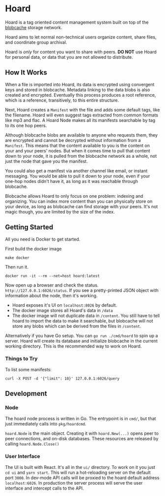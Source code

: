 # Hoard

Hoard is a tag oriented content management system built on top of the [blobcache](https://github.com/blobcache/blobcache) storage network.

Hoard aims to let normal non-technical users organize content, share files, and coordinate group archival.

Hoard is *only* for content you want to share with peers.
**DO NOT** use Hoard for personal data, or data that you are not allowed to distribute.

## How It Works
When a file is imported into Hoard, its data is encrypted using convergent keys and stored in blobcache.
Metadata linking to the data blobs is also created and encrypted.
Eventually this process produces a root reference, which is a reference, transitively, to this entire structure.

Next, Hoard creates a `Manifest` with the file and adds some default tags, like the filename.
Hoard will even suggest tags extracted from common formats like mp3 and flac.
A Hoard Node makes all its manifests searchable by tag to its one hop peers.

Although blobcache blobs are available to anyone who requests them, they are encrypted and cannot be decrypted without information from a `Manifest`.
This means that the content available to you is the content on your and your peers' nodes. But when it comes time to pull that content down to your node, it is pulled from the blobcache network as a whole, not just the node that gave you the manifest.

You could also get a manifest via another channel like email, or instant messaging. You would be able to pull it down to your node, even if your one-hop nodes didn't have it, as long as it was reachable through blobcache.

Blobcache allows Hoard to only focus on one problem: indexing and organizing.
You can index more content than you can physically store on your device, as long as blobcache can find storage with your peers.
It's not magic though, you are limited by the size of the index.


## Getting Started
All you need is Docker to get started.

First build the docker image
```
make docker
```

Then run it.
```
docker run -it --rm --net=host hoard:latest
```

Now open up a browser and check the status. `http://127.0.0.1:6026/status`.
If you see a pretty-printed JSON object with information about the node, then it's working.

- Hoard exposes it's UI on `localhost:8026` by default.
- The docker image stores all Hoard's data in `/data`
- The docker image will not duplicate data in `/content`.
You still have to tell hoard to import the data to make it searchable, but blobcache will not store any blobs which can be derived from the files in `/content`.

Alternatively if you have Go setup. You can `go run ./cmd/hoard` to spin up a server.
Hoard will create its database and initialize blobcache in the current working directory.
This is the recommended way to work on Hoard.

### Things to Try

To list some manifests:
```
curl -X POST -d '{"limit": 10}' 127.0.0.1:6026/query
```

## Development
### Node
The hoard node process is written in Go.
The entrypoint is in `cmd/`, but that just immediately calls into `pkg/hoardcmd`.

`hoard.Node` is the main object.
Creating it with `hoard.New(...)` opens peer to peer connections, and on-disk databases.
These resources are released by calling `hoard.Node.Close()`

### User Interface
The UI is built with React.
It's all in the `ui/` directory.
To work on it you just `cd ui` and `yarn start`.
This will run a hot-reloading server on the default port `3000`.
In dev-mode API calls will be proxied to the hoard default address `localhost:6026`.
In production the server process will serve the user interface and intercept calls to the API.
